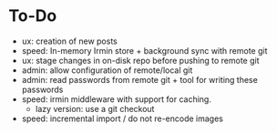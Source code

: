 # To-Do

- ux: creation of new posts
- speed: In-memory Irmin store + background sync with remote git
- ux: stage changes in on-disk repo before pushing to remote git
- admin: allow configuration of remote/local git
- admin: read passwords from remote git + tool for writing these passwords
- speed: irmin middleware with support for caching.
  * lazy version: use a git checkout
- speed: incremental import / do not re-encode images
